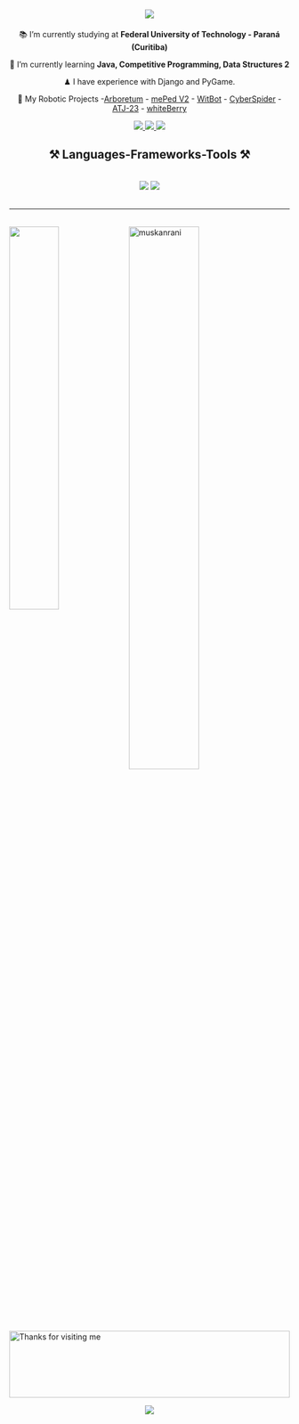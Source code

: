 <h1 align="center">
    <img src="https://readme-typing-svg.herokuapp.com/?font=Righteous&size=35&center=true&vCenter=true&width=500&height=70&duration=4000&lines=Hi+There!+👋;+I'm+Nícolas+Auersvalt!;" />
</h1>

<div align="center">
 
 📚 I’m currently studying at **Federal University of Technology - Paraná (Curitiba)**
 
 🌱 I’m currently learning **Java, Competitive Programming, Data Structures 2**

 ♟ I have experience with Django and PyGame.

 🤖 My Robotic Projects
-[Arboretum](https://github.com/NicolasAuersvalt/UTFPR/tree/main/1%20Per%C3%ADodo/Lab_Eletr%C3%B4nica/Arboretum) - [mePed V2](https://github.com/NicolasAuersvalt/Projects/tree/main/Rob%C3%B3tica/MePad) - [WitBot](https://github.com/NicolasAuersvalt/Projects/tree/main/Rob%C3%B3tica/WitBot) - [CyberSpider](https://github.com/NicolasAuersvalt/Projects/tree/main/Rob%C3%B3tica/Cyber_aranha) - [ATJ-23](https://github.com/NicolasAuersvalt/Projects/tree/main/Rob%C3%B3tica/ATJ-23) - [whiteBerry](https://github.com/NicolasAuersvalt/Projects/tree/main/Rob%C3%B3tica/whiteBerry) 
 </div>

 <div align="center"> 
  <a href="mailto:nicolasauersvalt@icloud.com">
    <img src="https://img.shields.io/badge/Gmail-333333?style=for-the-badge&logo=gmail&logoColor=red" />
  </a>
  <a href="https://www.linkedin.com/in/nicolas-auersvalt/" target="_blank">
    <img src="https://img.shields.io/badge/LinkedIn-0077B5?style=for-the-badge&logo=linkedin&logoColor=white" target="_blank" />
  </a>
  <a href="https://blushing-tractor-81c.notion.site/N-colas-Portfolio-de06859037a146efa52d0ca7f7916dbe?pvs=4" target="_blank">
     <img src="https://img.shields.io/badge/Portfolio-FF5722?style=for-the-badge&logo=todoist&logoColor=white" target="_blank" /> <!-- sqlite, safari, google-chrome are other good icon options -->
  </a>
</div>

<h2 align="center">⚒️ Languages-Frameworks-Tools ⚒️</h2>
<br/>
<div align="center">
    <img src="https://skillicons.dev/icons?i=bootstrap,html,css,vscode,github,figma,vim,git,r" />
    <img src="https://skillicons.dev/icons?i=python,c,java,mysql" /><br>
</div>

<br/>
<hr/>



<br/> 

<div>
  <a href="https://github.com/NicolasAuersvalt">
    <img align="left" width="42%" src="https://github-readme-stats.vercel.app/api/top-langs/?username=NicolasAuersvalt&layout=compact&theme=tokyonight" />
  </a>
  <img width="50%" src="https://github-readme-streak-stats.herokuapp.com/?user=muskanrani&theme=tokyonight" alt="muskanrani" />
</div>

<br/>
<br/>

<img height="120" alt="Thanks for visiting me" width="100%" src="https://raw.githubusercontent.com/BrunnerLivio/brunnerlivio/master/images/marquee.svg" />

<p align="center">
  <img src="https://capsule-render.vercel.app/api?type=waving&color=gradient&height=60&section=footer&width=100"/>
</p>
